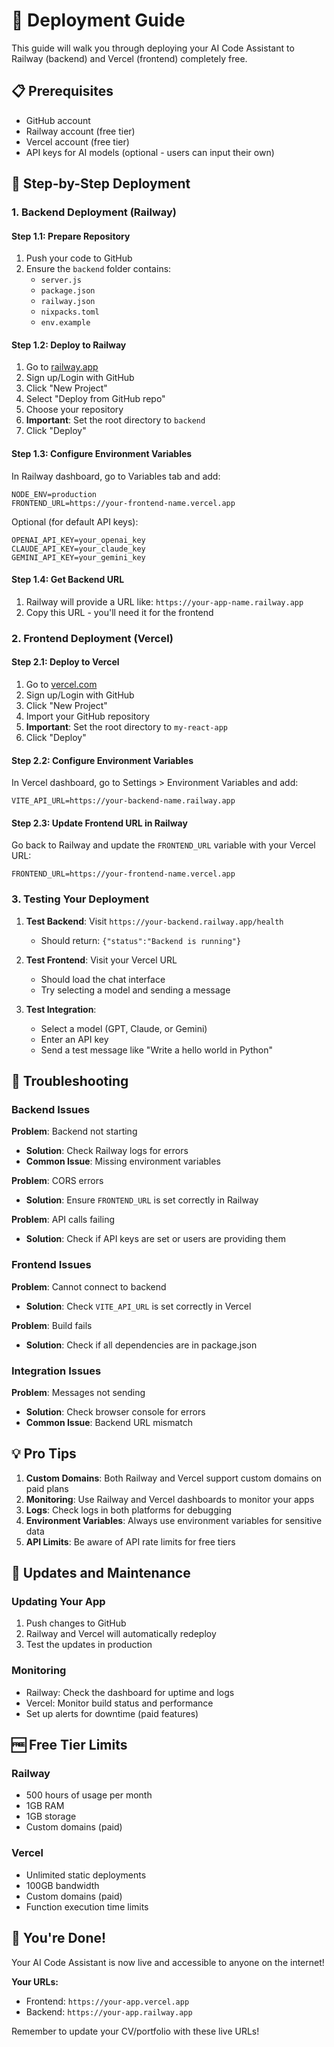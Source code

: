 # 🚀 Deployment Guide

This guide will walk you through deploying your AI Code Assistant to Railway (backend) and Vercel (frontend) completely free.

## 📋 Prerequisites

- GitHub account
- Railway account (free tier)
- Vercel account (free tier)
- API keys for AI models (optional - users can input their own)

## 🎯 Step-by-Step Deployment

### 1. Backend Deployment (Railway)

#### Step 1.1: Prepare Repository
1. Push your code to GitHub
2. Ensure the `backend` folder contains:
   - `server.js`
   - `package.json`
   - `railway.json`
   - `nixpacks.toml`
   - `env.example`

#### Step 1.2: Deploy to Railway
1. Go to [railway.app](https://railway.app)
2. Sign up/Login with GitHub
3. Click "New Project"
4. Select "Deploy from GitHub repo"
5. Choose your repository
6. **Important**: Set the root directory to `backend`
7. Click "Deploy"

#### Step 1.3: Configure Environment Variables
In Railway dashboard, go to Variables tab and add:

```env
NODE_ENV=production
FRONTEND_URL=https://your-frontend-name.vercel.app
```

Optional (for default API keys):
```env
OPENAI_API_KEY=your_openai_key
CLAUDE_API_KEY=your_claude_key
GEMINI_API_KEY=your_gemini_key
```

#### Step 1.4: Get Backend URL
1. Railway will provide a URL like: `https://your-app-name.railway.app`
2. Copy this URL - you'll need it for the frontend

### 2. Frontend Deployment (Vercel)

#### Step 2.1: Deploy to Vercel
1. Go to [vercel.com](https://vercel.com)
2. Sign up/Login with GitHub
3. Click "New Project"
4. Import your GitHub repository
5. **Important**: Set the root directory to `my-react-app`
6. Click "Deploy"

#### Step 2.2: Configure Environment Variables
In Vercel dashboard, go to Settings > Environment Variables and add:

```env
VITE_API_URL=https://your-backend-name.railway.app
```

#### Step 2.3: Update Frontend URL in Railway
Go back to Railway and update the `FRONTEND_URL` variable with your Vercel URL:
```env
FRONTEND_URL=https://your-frontend-name.vercel.app
```

### 3. Testing Your Deployment

1. **Test Backend**: Visit `https://your-backend.railway.app/health`
   - Should return: `{"status":"Backend is running"}`

2. **Test Frontend**: Visit your Vercel URL
   - Should load the chat interface
   - Try selecting a model and sending a message

3. **Test Integration**: 
   - Select a model (GPT, Claude, or Gemini)
   - Enter an API key
   - Send a test message like "Write a hello world in Python"

## 🔧 Troubleshooting

### Backend Issues

**Problem**: Backend not starting
- **Solution**: Check Railway logs for errors
- **Common Issue**: Missing environment variables

**Problem**: CORS errors
- **Solution**: Ensure `FRONTEND_URL` is set correctly in Railway

**Problem**: API calls failing
- **Solution**: Check if API keys are set or users are providing them

### Frontend Issues

**Problem**: Cannot connect to backend
- **Solution**: Check `VITE_API_URL` is set correctly in Vercel

**Problem**: Build fails
- **Solution**: Check if all dependencies are in package.json

### Integration Issues

**Problem**: Messages not sending
- **Solution**: Check browser console for errors
- **Common Issue**: Backend URL mismatch

## 💡 Pro Tips

1. **Custom Domains**: Both Railway and Vercel support custom domains on paid plans
2. **Monitoring**: Use Railway and Vercel dashboards to monitor your apps
3. **Logs**: Check logs in both platforms for debugging
4. **Environment Variables**: Always use environment variables for sensitive data
5. **API Limits**: Be aware of API rate limits for free tiers

## 🔄 Updates and Maintenance

### Updating Your App
1. Push changes to GitHub
2. Railway and Vercel will automatically redeploy
3. Test the updates in production

### Monitoring
- Railway: Check the dashboard for uptime and logs
- Vercel: Monitor build status and performance
- Set up alerts for downtime (paid features)

## 🆓 Free Tier Limits

### Railway
- 500 hours of usage per month
- 1GB RAM
- 1GB storage
- Custom domains (paid)

### Vercel
- Unlimited static deployments
- 100GB bandwidth
- Custom domains (paid)
- Function execution time limits

## 🎉 You're Done!

Your AI Code Assistant is now live and accessible to anyone on the internet! 

**Your URLs:**
- Frontend: `https://your-app.vercel.app`
- Backend: `https://your-app.railway.app`

Remember to update your CV/portfolio with these live URLs!

